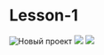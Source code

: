 # Lesson-1
![Новый проект](https://user-images.githubusercontent.com/71451491/95607380-568caf80-0a64-11eb-9127-7384f8aeadb8.gif)
![](https://vectr.com/tmp/cldEn819Y/aYDzvqKcF.svg?width=640&height=640&select=aYDzvqKcFpage0)
![](file:///C:/Users/user/Downloads/ezgif.com-webp-maker.webp)
